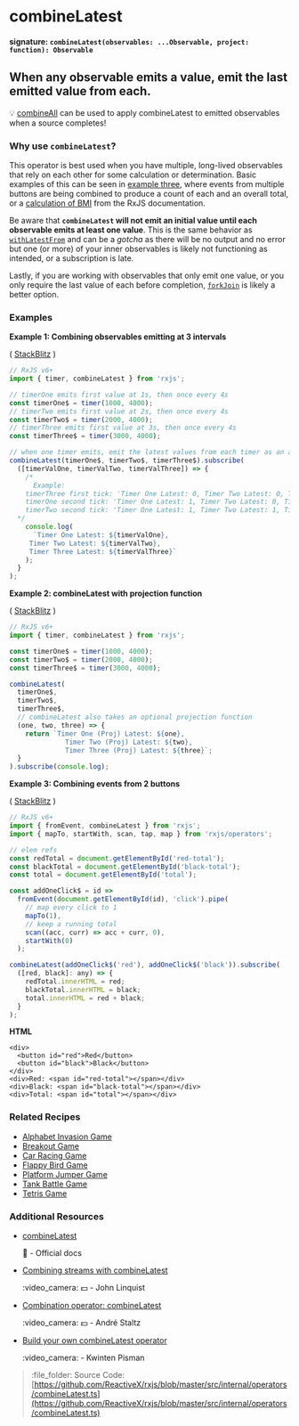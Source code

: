 # combineLatest

#### signature: `combineLatest(observables: ...Observable, project: function): Observable`

## When any observable emits a value, emit the last emitted value from each.

:bulb: [combineAll](combineall.md) can be used to apply combineLatest to emitted observables when a source completes!

### Why use `combineLatest`?

This operator is best used when you have multiple, long-lived observables that rely on each other for some calculation or determination. Basic examples of this can be seen in [example three](combinelatest.md#example-3-combining-events-from-2-buttons), where events from multiple buttons are being combined to produce a count of each and an overall total, or a [calculation of BMI](http://reactivex.io/rxjs/class/es6/Observable.js~Observable.html#instance-method-combineLatest) from the RxJS documentation.

Be aware that **`combineLatest` will not emit an initial value until each observable emits at least one value**. This is the same behavior as [`withLatestFrom`](withlatestfrom.md) and can be a _gotcha_ as there will be no output and no error but one \(or more\) of your inner observables is likely not functioning as intended, or a subscription is late.

Lastly, if you are working with observables that only emit one value, or you only require the last value of each before completion, [`forkJoin`](forkjoin.md) is likely a better option.

### Examples

**Example 1: Combining observables emitting at 3 intervals**

\( [StackBlitz](https://stackblitz.com/edit/typescript-vadvm2?file=index.ts&devtoolsheight=100) \)

```javascript
// RxJS v6+
import { timer, combineLatest } from 'rxjs';

// timerOne emits first value at 1s, then once every 4s
const timerOne$ = timer(1000, 4000);
// timerTwo emits first value at 2s, then once every 4s
const timerTwo$ = timer(2000, 4000);
// timerThree emits first value at 3s, then once every 4s
const timerThree$ = timer(3000, 4000);

// when one timer emits, emit the latest values from each timer as an array
combineLatest(timerOne$, timerTwo$, timerThree$).subscribe(
  ([timerValOne, timerValTwo, timerValThree]) => {
    /*
      Example:
    timerThree first tick: 'Timer One Latest: 0, Timer Two Latest: 0, Timer Three Latest: 0
    timerOne second tick: 'Timer One Latest: 1, Timer Two Latest: 0, Timer Three Latest: 0
    timerTwo second tick: 'Timer One Latest: 1, Timer Two Latest: 1, Timer Three Latest: 0
  */
    console.log(
      `Timer One Latest: ${timerValOne},
     Timer Two Latest: ${timerValTwo},
     Timer Three Latest: ${timerValThree}`
    );
  }
);
```

**Example 2: combineLatest with projection function**

\( [StackBlitz](https://stackblitz.com/edit/typescript-prtbvd?file=index.ts&devtoolsheight=100) \)

```javascript
// RxJS v6+
import { timer, combineLatest } from 'rxjs';

const timerOne$ = timer(1000, 4000);
const timerTwo$ = timer(2000, 4000);
const timerThree$ = timer(3000, 4000);

combineLatest(
  timerOne$,
  timerTwo$,
  timerThree$,
  // combineLatest also takes an optional projection function
  (one, two, three) => {
    return `Timer One (Proj) Latest: ${one}, 
              Timer Two (Proj) Latest: ${two}, 
              Timer Three (Proj) Latest: ${three}`;
  }
).subscribe(console.log);
```

**Example 3: Combining events from 2 buttons**

\( [StackBlitz](https://stackblitz.com/edit/typescript-ihcxud?file=index.ts&devtoolsheight=50) \)

```javascript
// RxJS v6+
import { fromEvent, combineLatest } from 'rxjs';
import { mapTo, startWith, scan, tap, map } from 'rxjs/operators';

// elem refs
const redTotal = document.getElementById('red-total');
const blackTotal = document.getElementById('black-total');
const total = document.getElementById('total');

const addOneClick$ = id =>
  fromEvent(document.getElementById(id), 'click').pipe(
    // map every click to 1
    mapTo(1),
    // keep a running total
    scan((acc, curr) => acc + curr, 0),
    startWith(0)
  );

combineLatest(addOneClick$('red'), addOneClick$('black')).subscribe(
  ([red, black]: any) => {
    redTotal.innerHTML = red;
    blackTotal.innerHTML = black;
    total.innerHTML = red + black;
  }
);
```

**HTML**

```markup
<div>
  <button id="red">Red</button>
  <button id="black">Black</button>
</div>
<div>Red: <span id="red-total"></span></div>
<div>Black: <span id="black-total"></span></div>
<div>Total: <span id="total"></span></div>
```

### Related Recipes

* [Alphabet Invasion Game](../../recipes/alphabet-invasion-game.md)
* [Breakout Game](../../recipes/breakout-game.md)
* [Car Racing Game](../../recipes/car-racing-game.md)
* [Flappy Bird Game](../../recipes/flappy-bird-game.md)
* [Platform Jumper Game](../../recipes/platform-jumper-game.md)
* [Tank Battle Game](../../recipes/tank-battle-game.md)
* [Tetris Game](../../recipes/tetris-game.md)

### Additional Resources

* [combineLatest](https://rxjs.dev/api/index/function/combineLatest)

  :newspaper: - Official docs

* [Combining streams with combineLatest](https://egghead.io/lessons/rxjs-combining-streams-with-combinelatest?course=step-by-step-async-javascript-with-rxjs)

  :video\_camera: :dollar: - John Linquist

* [Combination operator: combineLatest](https://egghead.io/lessons/rxjs-combination-operator-combinelatest?course=rxjs-beyond-the-basics-operators-in-depth)

  :video\_camera: :dollar: - André Staltz

* [Build your own combineLatest operator](https://blog.strongbrew.io/build-the-operators-from-rxjs-from-scratch/?lectureId=combineLatest#app)

  :video\_camera: - Kwinten Pisman

> :file\_folder: Source Code: [https://github.com/ReactiveX/rxjs/blob/master/src/internal/operators/combineLatest.ts](https://github.com/ReactiveX/rxjs/blob/master/src/internal/operators/combineLatest.ts)

